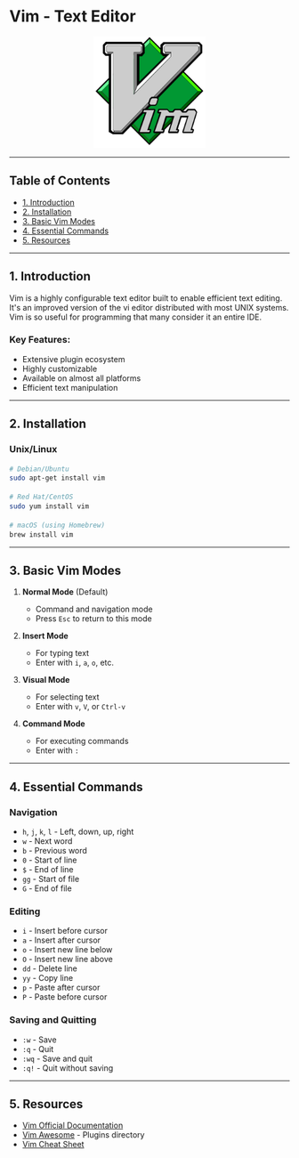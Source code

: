 # Vim - Text Editor

<div align="center">
  <img src="../../resources/images/logos/logos_vim.svg" alt="Vim Logo" width="200">
</div>

---

<!-- omit in toc -->
## Table of Contents

- [1. Introduction](#1-introduction)
- [2. Installation](#2-installation)
- [3. Basic Vim Modes](#3-basic-vim-modes)
- [4. Essential Commands](#4-essential-commands)
- [5. Resources](#5-resources)

---

## 1. Introduction

Vim is a highly configurable text editor built to enable efficient text editing. It's an improved version of the vi editor distributed with most UNIX systems. Vim is so useful for programming that many consider it an entire IDE.

### Key Features:
- Extensive plugin ecosystem
- Highly customizable
- Available on almost all platforms
- Efficient text manipulation

---

## 2. Installation

### Unix/Linux
```bash
# Debian/Ubuntu
sudo apt-get install vim

# Red Hat/CentOS
sudo yum install vim

# macOS (using Homebrew)
brew install vim
```

---

## 3. Basic Vim Modes

1. **Normal Mode** (Default)
   - Command and navigation mode
   - Press `Esc` to return to this mode

2. **Insert Mode**
   - For typing text
   - Enter with `i`, `a`, `o`, etc.

3. **Visual Mode**
   - For selecting text
   - Enter with `v`, `V`, or `Ctrl-v`

4. **Command Mode**
   - For executing commands
   - Enter with `:`

---

## 4. Essential Commands

### Navigation
- `h`, `j`, `k`, `l` - Left, down, up, right
- `w` - Next word
- `b` - Previous word
- `0` - Start of line
- `$` - End of line
- `gg` - Start of file
- `G` - End of file

### Editing
- `i` - Insert before cursor
- `a` - Insert after cursor
- `o` - Insert new line below
- `O` - Insert new line above
- `dd` - Delete line
- `yy` - Copy line
- `p` - Paste after cursor
- `P` - Paste before cursor

### Saving and Quitting
- `:w` - Save
- `:q` - Quit
- `:wq` - Save and quit
- `:q!` - Quit without saving

---

## 5. Resources

- [Vim Official Documentation](https://www.vim.org/docs.php)
- [Vim Awesome](https://vimawesome.com/) - Plugins directory
- [Vim Cheat Sheet](https://vim.rtorr.com/)